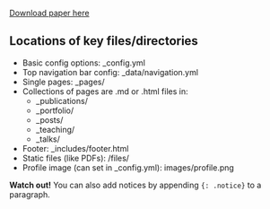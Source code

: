[Download paper here](http://academicpages.github.io/file/paper1.pdf)

## Locations of key files/directories

- Basic config options: _config.yml
- Top navigation bar config: _data/navigation.yml
- Single pages: _pages/
- Collections of pages are .md or .html files in:
  - _publications/
  - _portfolio/
  - _posts/
  - _teaching/
  - _talks/
- Footer: _includes/footer.html
- Static files (like PDFs): /files/
- Profile image (can set in _config.yml): images/profile.png

**Watch out!** You can also add notices by appending `{: .notice}` to a paragraph.